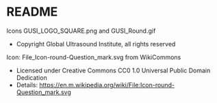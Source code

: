 # README

Icons GUSI_LOGO_SQUARE.png and GUSI_Round.gif
- Copyright Global Ultrasound Institute, all rights reserved


Icon: File_Icon-round-Question_mark.svg from WikiCommons 
- Licensed under Creative Commons CC0 1.0 Universal Public Domain Dedication
- Details: https://en.m.wikipedia.org/wiki/File:Icon-round-Question_mark.svg
